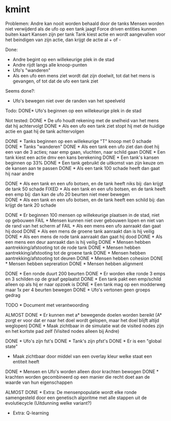 # kmint

Problemen:
Andre kan nooit worden behaald door de tanks
Mensen worden niet verwijderd als de ufo op een tank jaagt
Force driven entities kunnen buiten kaart
Kansen zijn per tank
Tank kiest actie en wordt aangevallen voor het beindigen van zijn actie, dan krijgt de actie al + of -

Done:
 * Andre begint op een willekeurige plek in de stad
 * Andre rijdt langs alle knoop-punten
 * Ufo's "wanderen"
 * Als een ufo een mens ziet wordt dat zijn doelwit, tot dat het mens is gevangen, of tot dat de ufo een tank ziet

Seems done?:
 * Ufo's bewegen niet over de randen van het speelveld

Todo:
 DONE* Ufo's beginnen op een willekeurige plek in de stad

Not tested:
 DONE * De ufo houdt rekening met de snelheid van het mens dat hij achtervolgt 
 DONE * Als een ufo een tank ziet stopt hij met de huidige actie en gaat hij de tank achtervolgen  

 DONE * Tanks beginnen op een willekeurige "T" knoop met 0 schade     
 DONE * Tanks "wanderen" 
 DONE * Als een tank een ufo ziet dan doet hij een van de 3 acties; naar emp gaan, vluchten, naar schild gaan
 DONE * Een tank kiest een actie dmv een kans berekening
 DONE * Een tank's kansen beginnen op 33%
 DONE * Een tank gebruikt de uitkomst van zijn keuze om de kansen aan te passen
 DONE * Als een tank 100 schade heeft dan gaat hij naar andre

 DONE * Als een tank en een ufo botsen, en de tank heeft niks bij: dan krijgt de tank 50 schade
 FIXED * Als een tank en een ufo botsen, en de tank heeft een emp bij: dan kan de ufo 20 beurten niet meer bewegen  
 DONE * Als een tank en een ufo botsen, en de tank heeft een schild bij: dan krijgt de tank 20 schade

 DONE * Er beginnen 100 mensen op willekeurige plaatsen in de stad, niet op gebouwen
 FAIL * Mensen kunnen niet over gebouwen lopen en niet van de rand van het scherm af
 FAIL * Als een mens een ufo aanraakt dan gaat hij dood
 DONE * Als een mens de groene tank aanraakt dan is hij veilig
 DONE * Als een mens de rode tank aanraakt dan gaat hij dood
 DONE * Als een mens een deur aanraakt dan is hij veilig
 DONE * Mensen hebben aantrekking/afstooting tot de rode tank
 DONE * Mensen hebben aantrekking/afstooting tot de groene tank
 DONE * Mensen hebben aantrekking/afstooting tot deuren
 DONE * Mensen hebben cohesion
 DONE * Mensen hebben sepreration
 DONE * Mensen hebben alignment

 DONE * Een ronde duurt 200 beurten
 DONE * Er worden elke ronde 3 emps en 3 schilden op de graaf geplaatst
 DONE * Een tank pakt een emp/schild alleen op als hij er naar opzoek is
 DONE * Een tank mag op een modderweg maar 1x per 4 beurten bewegen
 DONE * Ufo's vertonen geen groeps gedrag

 TODO  * Document met verantwoording

 ALMOST DONE * Er kunnen met a* bewegende doelen worden bereikt    (A* zorgt er voor dat er naar het doel wordt gelopen, maar het doel blijft altijd weglopen)
 DONE  * Maak zichtbaar in de simulatie wat de visited nodes zijn en het kortste pad zelf  (Visited nodes alleen bij Andre)

 DONE * Ufo's zijn fst's
 DONE * Tank's zijn pfst's
 DONE * Er is een "global state"
 * Maak zichtbaar door middel van een overlay kleur welke staat een entiteit heeft

 DONE * Mensen en Ufo's worden alleen door krachten bewogen
 DONE * krachten worden gecombineerd op een manier die recht doet aan de waarde van hun eigenschappen

 ALMOST DONE * Extra: De mensenpopulatie wordt elke ronde samengesteld door een genetisch algoritme met alle stappen uit de evolutiecycle  (Uitdunning welke variant?)
 * Extra: Q-learning